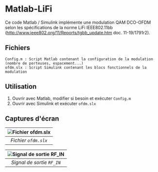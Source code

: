 # Matlab-LiFi
Ce code Matlab / Simulink implémente une modulation QAM DCO-OFDM selon les spécifications de la norme LiFi IEEE802.11bb 
(http://www.ieee802.org/11/Reports/tgbb_update.htm doc. 11-19/1791r2).

## Fichiers
```
Config.m : Script Matlab contenant la configuration de la modulation (nombre de porteuses, espacement...)
ofdm.slx : Script Simulink contenant les blocs fonctionnels de la modulation
```

## Utilisation
1. Ouvrir avec Matlab, modifier si besoin et exécuter `Config.m`
2. Ouvrir avec Simulink et exécuter `ofdm.slx`

## Captures d'écran
|![Fichier `ofdm.slx`](https://puu.sh/FGwZj/15b6f1a95a.png)|
|:--:|
|*Fichier `ofdm.slx`*|

|![Signal de sortie `RF_IN`](https://puu.sh/FGx1J/25c4779169.png)|
|:--:|
|*Signal de sortie `RF_IN`*|


